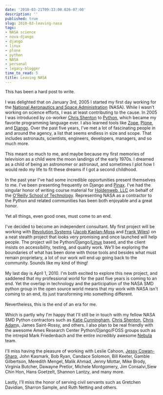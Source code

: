 ```yaml
---
date: '2010-03-21T09:33:00.026-07:00'
description: ''
published: true
slug: 2010-03-leaving-nasa
tags:
- NASA science
- nova-django
- django
- linux
- plone
- python
- NASA
- personal
- legacy-blogger
time_to_read: 5
title: Leaving NASA
---
```


<div>This has been a hard post to write. </div><div><br /></div>I was delighted that on January 3rd, 2005 I started my first day working for the <a href="http://nasascience.nasa.gov/">National Aeronautics and Space Administration</a> (NASA).   While I wasn't working on science efforts, I was at least contributing to the cause. In 2005 I was introduced by co-worker <a href="http://koansys.com/">Chris Shenton</a> to <a href="http://python.org/">Python</a>, which became my favorite programming language ever. I also learned tools like <a href="http://zope.org/">Zope</a>, <a href="http://plone.org/">Plone</a>, and <a href="http://django.org/">Django</a>. Over the past five years, I've met a lot of fascinating people in and around the agency, a list that seems endless in size and scope. That includes astronauts, scientists, engineers, developers, managers, and so much more.<br /><div><br /></div><div><div>This meant so much to me, and maybe because my first memories of television as a child were the moon landings of the early 1970s. I dreamed as a child of being an astronomer or astronaut, and sometimes I plot how I would redo my life to fit these dreams if I got a second childhood.</div></div><div><br /></div><div>In the past year I've had some incredible opportunities present themselves to me. I've been presenting frequently on Django and <a href="http://pinaxproject.com/">Pinax</a>. I've had the singular honor of writing course material for <a href="http://holdenweb.com/">Holdenweb, LLC</a> on behalf of the <a href="http://www.oreillyschool.com/">O'Reilly School of Technology</a>. Representing NASA as a contractor to the Python and related communities has been both enjoyable and a great honor.</div><div><br /></div><div>Yet all things, even good ones, must come to an end.</div><div><br /></div><div>I've decided to become an independent consultant. My first project will be working with <a href="http://revsys.com/">Revolution Systems</a> (<a href="http://jacobian.org/">Jacob Kaplan-Moss</a> and <a href="http://www.frankwiles.com/">Frank Wiles</a>) on a neat stealth project that looks very promising and once launched will help people. The project will be Python/Django/<a href="http://www.linux.org/">Linux</a> based, and the client insists on accessibility, testing, and quality work. We'll be exploring the boundaries of what has been done with those tools and besides what must remain proprietary, a lot of our work will end up going back to the community. Sounds like my kind of thing!</div><div><br /></div><div>My last day is April 1, 2010. I'm both excited to explore this new project, and saddened that my professional world for the past five years is coming to an end. Yet the overlap in technology and the participation of the NASA SMD python group in the open source world means that my work with NASA isn't coming to an end, its just transforming into something different.</div><div><br /></div><div>Nevertheless, this is the end of an era for me.</div><div><br /></div><div>Which is partly why I'm happy that I'll still be in touch with my fellow NASA SMD Python contractors such as <a href="http://elephantangelchild.blogspot.com/">Katie Cunningham</a>, <a href="http://koansys.com/">Chris Shenton</a>, <a href="http://chris.improbable.org/">Chris Adam</a>s, James Saint-Rossy, and others. I also plan to be real friendly with the awesome Ames Research Center Python/Django/FOSS groups such as the intrepid Mark Friedenbach and the entire incredibly awesome <a href="http://nebula.nasa.gov/">Nebula</a> team.</div><div><br /></div><div>I'll miss having the pleasure of working with Leslie Cahoon, <a href="http://jessykate.com/">Jessy Cowan-Sharp</a>, John Kasmark, Bob Ryan, Candace Solomon, Bill Keeter, Gamble Gilbertson, Meredith Mengel, Malik Ahmad, Jenny Mottar, Mike Brody, Virginia Butcher, Dawayne Pretlor, Michele Montgomery, Jim Consalvi,Siew Chin Hon, Hans Goetzelt, Shannon Lantzy, and many more.</div><div><br /></div><div>Lastly, I'll miss the honor of serving civil servants such as Gretchen Davidian, Sharron Sample, and Ruth Netting and others.</div>